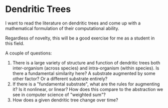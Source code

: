 # Dendritic Trees
I want to read the literature on dendritic trees and come up with a
mathematical formulation of their computational ability.

Regardless of novelty, this will be a good exercise for me as a student in this
field.

A couple of questions:
1. There is a large variety of structure and function of dendritic trees both
   inter-organism (across species) and intra-organism (within species). Is
   there a fundamental similarity here? A substrate augmented by some other
   factor? Or a different substrate entirely?
2. If there is a "fundamental substrate", what are the rules for augmenting it? 
   Is it nonlinear, or linear? How does this compare to the abstraction we see
   in computer science of "weighted sum"?
3. How does a given dendritic tree change over time?
